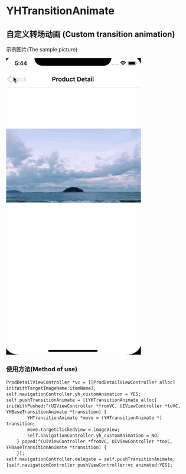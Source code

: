 # YHTransitionAnimate
## 自定义转场动画 (Custom transition animation)

示例图片(The sample picture)

![](https://github.com/DejaVu93/YHTransitionAnimate/blob/master/Untitled.gif?raw=true)

### 使用方法(Method of use)

```
ProdDetailViewController *vc = [[ProdDetailViewController alloc] initWithTargetImageName:itemName];
self.navigationController.yh_customAnimation = YES;
self.pushTransitionAnimate = [[YHTransitionAnimate alloc] initWithPushed:^(UIViewController *fromVC, UIViewController *toVC, YHBaseTransitionAnimate *transition) {
        YHTransitionAnimate *move = (YHTransitionAnimate *) transition;
        move.targetClickedView = imageView;
        self.navigationController.yh_customAnimation = NO;
    } poped:^(UIViewController *fromVC, UIViewController *toVC, YHBaseTransitionAnimate *transition) {
    }];
self.navigationController.delegate = self.pushTransitionAnimate;
[self.navigationController pushViewController:vc animated:YES];
```
